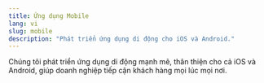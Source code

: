 ```yaml
---
title: Ứng dụng Mobile
lang: vi
slug: mobile
description: "Phát triển ứng dụng di động cho iOS và Android."
---
```

Chúng tôi phát triển ứng dụng di động mạnh mẽ, thân thiện cho cả iOS và Android, giúp doanh nghiệp tiếp cận khách hàng mọi lúc mọi nơi.
